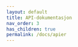 ```yaml
---
layout: default
title: API-dokumentasjon
nav_order: 3
has_children: true
permalink: /docs/apier
---
```

